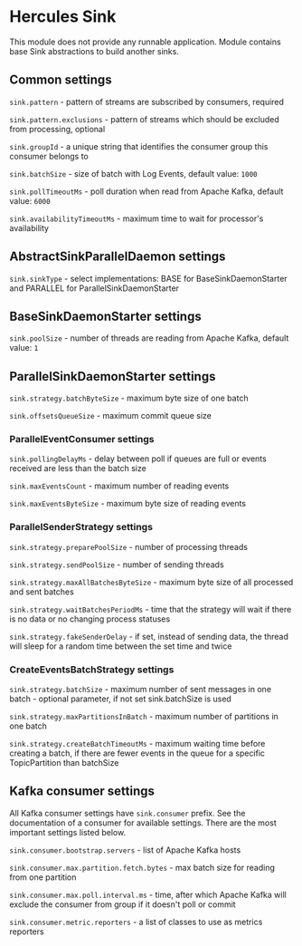 # Hercules Sink

This module does not provide any runnable application.
Module contains base Sink abstractions to build another sinks.

## Common settings

`sink.pattern` - pattern of streams are subscribed by consumers, required

`sink.pattern.exclusions` - pattern of streams which should be excluded from processing, optional

`sink.groupId` - a unique string that identifies the consumer group this consumer belongs to

`sink.batchSize` - size of batch with Log Events, default value: `1000`

`sink.pollTimeoutMs` - poll duration when read from Apache Kafka, default value: `6000`

`sink.availabilityTimeoutMs` - maximum time to wait for processor's availability

## AbstractSinkParallelDaemon settings

`sink.sinkType` - select implementations: BASE for BaseSinkDaemonStarter and PARALLEL for ParallelSinkDaemonStarter

## BaseSinkDaemonStarter settings

`sink.poolSize` - number of threads are reading from Apache Kafka, default value: `1`

## ParallelSinkDaemonStarter settings

`sink.strategy.batchByteSize` - maximum byte size of one batch

`sink.offsetsQueueSize` - maximum commit queue size

### ParallelEventConsumer settings

`sink.pollingDelayMs` - delay between poll if queues are full or events received are less than the batch size

`sink.maxEventsCount` - maximum number of reading events

`sink.maxEventsByteSize` - maximum byte size of reading events

### ParallelSenderStrategy settings

`sink.strategy.preparePoolSize` - number of processing threads

`sink.strategy.sendPoolSize` - number of sending threads

`sink.strategy.maxAllBatchesByteSize` - maximum byte size of all processed and sent batches

`sink.strategy.waitBatchesPeriodMs` - time that the strategy will wait if there is no data or no changing process
statuses

`sink.strategy.fakeSenderDelay` - if set, instead of sending data, the thread will sleep for a random time between the
set time and twice

### CreateEventsBatchStrategy settings

`sink.strategy.batchSize` - maximum number of sent messages in one batch - optional parameter, if not set sink.batchSize
is used

`sink.strategy.maxPartitionsInBatch` - maximum number of partitions in one batch

`sink.strategy.createBatchTimeoutMs` - maximum waiting time before creating a batch, if there are fewer events in the
queue for a specific TopicPartition than batchSize

## Kafka consumer settings

All Kafka consumer settings have `sink.consumer` prefix.
See the documentation of a consumer for available settings.
There are the most important settings listed below.

`sink.consumer.bootstrap.servers` - list of Apache Kafka hosts

`sink.consumer.max.partition.fetch.bytes` - max batch size for reading from one partition

`sink.consumer.max.poll.interval.ms` - time, after which Apache Kafka will exclude the consumer from group if it doesn't
poll or commit

`sink.consumer.metric.reporters` - a list of classes to use as metrics reporters

